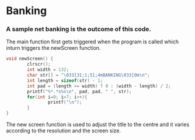 # Banking

### A sample net banking is the outcome of this code.

The main function first gets triggered when the program is called which inturn triggers the newScreen function.
```C
void newScreen() {
        clrscr();
        int width = 132;
        char str[] = "\033[31;1;51;4mBANKING\033[0m\n";
        int length = sizeof(str) - 1;
        int pad = (length >= width) ? 0 : (width - length) / 2;
        printf("%*.*s%s\n", pad, pad, " ", str);
        for(int i=0; i<7; i++){
                printf("\n");
        }
}
```
The new screen function is used to adjust the title to the centre and it varies according to the resolution and the screen size.

